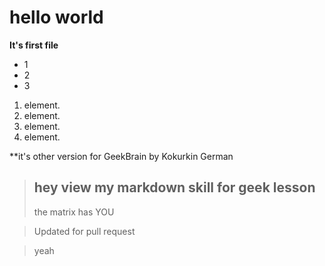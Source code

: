 
# hello world
**It's first file**
* 1
* 2
* 3
1. element.
2. element.
3. element.
4. element.

**it's other version for GeekBrain by Kokurkin German
> hey view my markdown skill for geek lesson
> -
> the matrix has YOU

> Updated for pull request

> yeah


